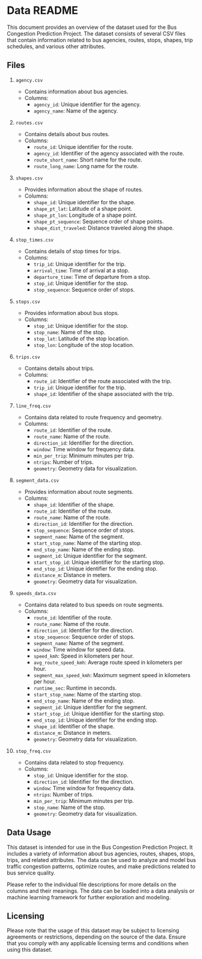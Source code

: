 # Data README

This document provides an overview of the dataset used for the Bus Congestion Prediction Project. The dataset consists of several CSV files that contain information related to bus agencies, routes, stops, shapes, trip schedules, and various other attributes.

## Files

1. `agency.csv`
   - Contains information about bus agencies.
   - Columns:
     - `agency_id`: Unique identifier for the agency.
     - `agency_name`: Name of the agency.

2. `routes.csv`
   - Contains details about bus routes.
   - Columns:
     - `route_id`: Unique identifier for the route.
     - `agency_id`: Identifier of the agency associated with the route.
     - `route_short_name`: Short name for the route.
     - `route_long_name`: Long name for the route.

3. `shapes.csv`
   - Provides information about the shape of routes.
   - Columns:
     - `shape_id`: Unique identifier for the shape.
     - `shape_pt_lat`: Latitude of a shape point.
     - `shape_pt_lon`: Longitude of a shape point.
     - `shape_pt_sequence`: Sequence order of shape points.
     - `shape_dist_traveled`: Distance traveled along the shape.

4. `stop_times.csv`
   - Contains details of stop times for trips.
   - Columns:
     - `trip_id`: Unique identifier for the trip.
     - `arrival_time`: Time of arrival at a stop.
     - `departure_time`: Time of departure from a stop.
     - `stop_id`: Unique identifier for the stop.
     - `stop_sequence`: Sequence order of stops.

5. `stops.csv`
   - Provides information about bus stops.
   - Columns:
     - `stop_id`: Unique identifier for the stop.
     - `stop_name`: Name of the stop.
     - `stop_lat`: Latitude of the stop location.
     - `stop_lon`: Longitude of the stop location.

6. `trips.csv`
   - Contains details about trips.
   - Columns:
     - `route_id`: Identifier of the route associated with the trip.
     - `trip_id`: Unique identifier for the trip.
     - `shape_id`: Identifier of the shape associated with the trip.

7. `line_freq.csv`
   - Contains data related to route frequency and geometry.
   - Columns:
     - `route_id`: Identifier of the route.
     - `route_name`: Name of the route.
     - `direction_id`: Identifier for the direction.
     - `window`: Time window for frequency data.
     - `min_per_trip`: Minimum minutes per trip.
     - `ntrips`: Number of trips.
     - `geometry`: Geometry data for visualization.

8. `segment_data.csv`
   - Provides information about route segments.
   - Columns:
     - `shape_id`: Identifier of the shape.
     - `route_id`: Identifier of the route.
     - `route_name`: Name of the route.
     - `direction_id`: Identifier for the direction.
     - `stop_sequence`: Sequence order of stops.
     - `segment_name`: Name of the segment.
     - `start_stop_name`: Name of the starting stop.
     - `end_stop_name`: Name of the ending stop.
     - `segment_id`: Unique identifier for the segment.
     - `start_stop_id`: Unique identifier for the starting stop.
     - `end_stop_id`: Unique identifier for the ending stop.
     - `distance_m`: Distance in meters.
     - `geometry`: Geometry data for visualization.

9. `speeds_data.csv`
   - Contains data related to bus speeds on route segments.
   - Columns:
     - `route_id`: Identifier of the route.
     - `route_name`: Name of the route.
     - `direction_id`: Identifier for the direction.
     - `stop_sequence`: Sequence order of stops.
     - `segment_name`: Name of the segment.
     - `window`: Time window for speed data.
     - `speed_kmh`: Speed in kilometers per hour.
     - `avg_route_speed_kmh`: Average route speed in kilometers per hour.
     - `segment_max_speed_kmh`: Maximum segment speed in kilometers per hour.
     - `runtime_sec`: Runtime in seconds.
     - `start_stop_name`: Name of the starting stop.
     - `end_stop_name`: Name of the ending stop.
     - `segment_id`: Unique identifier for the segment.
     - `start_stop_id`: Unique identifier for the starting stop.
     - `end_stop_id`: Unique identifier for the ending stop.
     - `shape_id`: Identifier of the shape.
     - `distance_m`: Distance in meters.
     - `geometry`: Geometry data for visualization.

10. `stop_freq.csv`
    - Contains data related to stop frequency.
    - Columns:
      - `stop_id`: Unique identifier for the stop.
      - `direction_id`: Identifier for the direction.
      - `window`: Time window for frequency data.
      - `ntrips`: Number of trips.
      - `min_per_trip`: Minimum minutes per trip.
      - `stop_name`: Name of the stop.
      - `geometry`: Geometry data for visualization.

## Data Usage

This dataset is intended for use in the Bus Congestion Prediction Project. It includes a variety of information about bus agencies, routes, shapes, stops, trips, and related attributes. The data can be used to analyze and model bus traffic congestion patterns, optimize routes, and make predictions related to bus service quality.

Please refer to the individual file descriptions for more details on the columns and their meanings. The data can be loaded into a data analysis or machine learning framework for further exploration and modeling.

## Licensing

Please note that the usage of this dataset may be subject to licensing agreements or restrictions, depending on the source of the data. Ensure that you comply with any applicable licensing terms and conditions when using this dataset.
